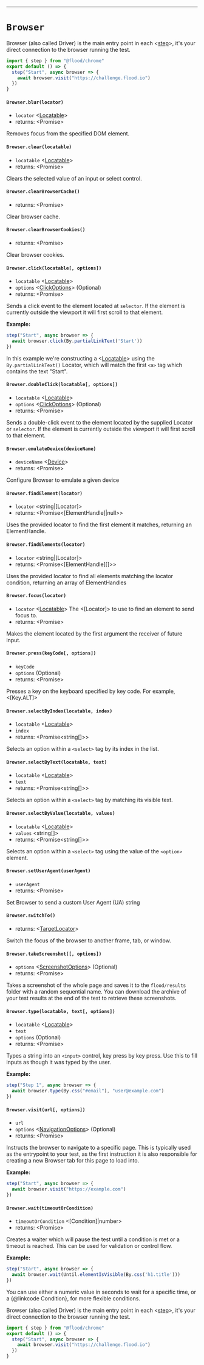 -------
# `Browser`

Browser (also called Driver) is the main entry point in each <[step]>, it's your direct connection to the browser running the test.

```typescript
import { step } from "@flood/chrome"
export default () => {
  step("Start", async browser => {
    await browser.visit("https://challenge.flood.io")
  })
}
```


#### `Browser.blur(locator)`
* `locator` <[Locatable]>  
* returns: <Promise<void>> 

Removes focus from the specified DOM element.

#### `Browser.clear(locatable)`
* `locatable` <[Locatable]>  
* returns: <Promise<void>> 

Clears the selected value of an input or select control.

#### `Browser.clearBrowserCache()`
* returns: <Promise<any>> 

Clear browser cache.

#### `Browser.clearBrowserCookies()`
* returns: <Promise<any>> 

Clear browser cookies.

#### `Browser.click(locatable[, options])`
* `locatable` <[Locatable]>  
* `options` <[ClickOptions]> (Optional) 
* returns: <Promise<void>> 

Sends a click event to the element located at `selector`. If the element is
currently outside the viewport it will first scroll to that element.

**Example:**

```typescript
step("Start", async browser => {
  await browser.click(By.partialLinkText('Start'))
})
```

In this example we're constructing a <[Locatable]> using the `By.partialLinkText()` Locator, which will match the first `<a>` tag which contains the text "Start".


#### `Browser.doubleClick(locatable[, options])`
* `locatable` <[Locatable]>  
* `options` <[ClickOptions]> (Optional) 
* returns: <Promise<void>> 

Sends a double-click event to the element located by the supplied Locator or `selector`. If the element is
currently outside the viewport it will first scroll to that element.

#### `Browser.emulateDevice(deviceName)`
* `deviceName` <[Device]>  
* returns: <Promise<void>> 

Configure Browser to emulate a given device

#### `Browser.findElement(locator)`
* `locator` <string|[Locator]>  
* returns: <Promise<[ElementHandle]|null>> 

Uses the provided locator to find the first element it matches, returning an ElementHandle.

#### `Browser.findElements(locator)`
* `locator` <string|[Locator]>  
* returns: <Promise<[ElementHandle][]>> 

Uses the provided locator to find all elements matching the locator condition, returning an array of ElementHandles

#### `Browser.focus(locator)`
* `locator` <[Locatable]>  The <[Locator]> to use to find an element to send focus to.
* returns: <Promise<void>> 

Makes the element located by the first argument the receiver of future input.

#### `Browser.press(keyCode[, options])`
* `keyCode` <string>  
* `options` <undefined> (Optional) 
* returns: <Promise<void>> 

Presses a key on the keyboard specified by key code. For example, <[Key.ALT]>

#### `Browser.selectByIndex(locatable, index)`
* `locatable` <[Locatable]>  
* `index` <string>  
* returns: <Promise<string[]>> 

Selects an option within a `<select>` tag by its index in the list.

#### `Browser.selectByText(locatable, text)`
* `locatable` <[Locatable]>  
* `text` <string>  
* returns: <Promise<string[]>> 

Selects an option within a `<select>` tag by matching its visible text.

#### `Browser.selectByValue(locatable, values)`
* `locatable` <[Locatable]>  
* `values` <string[]>  
* returns: <Promise<string[]>> 

Selects an option within a `<select>` tag using the value of the `<option>` element.

#### `Browser.setUserAgent(userAgent)`
* `userAgent` <string>  
* returns: <Promise<void>> 

Set Browser to send a custom User Agent (UA) string

#### `Browser.switchTo()`
* returns: <[TargetLocator]> 

Switch the focus of the browser to another frame, tab, or window.

#### `Browser.takeScreenshot([, options])`
* `options` <[ScreenshotOptions]> (Optional) 
* returns: <Promise<void>> 

Takes a screenshot of the whole page and saves it to the `flood/results` folder with a random sequential name. You can download the archive of your test results at the end of the test to retrieve these screenshots.

#### `Browser.type(locatable, text[, options])`
* `locatable` <[Locatable]>  
* `text` <string>  
* `options` <undefined> (Optional) 
* returns: <Promise<void>> 

Types a string into an `<input>` control, key press by key press. Use this to fill inputs as though it was typed by the user.

**Example:**
```typescript
step("Step 1", async browser => {
  await browser.type(By.css("#email"), "user@example.com")
})
```


#### `Browser.visit(url[, options])`
* `url` <string>  
* `options` <[NavigationOptions]> (Optional) 
* returns: <Promise<void>> 

Instructs the browser to navigate to a specific page. This is typically used as the
entrypoint to your test, as the first instruction it is also responsible for creating
a new Browser tab for this page to load into.

**Example:**

```typescript
step("Start", async browser => {
  await browser.visit("https://example.com")
})
```

#### `Browser.wait(timeoutOrCondition)`
* `timeoutOrCondition` <[Condition]|number>  
* returns: <Promise<boolean>> 

Creates a waiter which will pause the test until a condition is met or a timeout is reached. This can be used for validation or control flow.

**Example:**

```typescript
step("Start", async browser => {
  await browser.wait(Until.elementIsVisible(By.css('h1.title')))
})
```

You can use either a numeric value in seconds to wait for a specific time,
or a {@linkcode Condition}, for more flexible conditions.


Browser (also called Driver) is the main entry point in each <[step]>, it's your direct connection to the browser running the test.

```typescript
import { step } from "@flood/chrome"
export default () => {
  step("Start", async browser => {
    await browser.visit("https://challenge.flood.io")
  })
}
```



[step]: Functions.md
[Locatable]: Types.md
[ClickOptions]: Interfaces.md
[Device]: Enums.md
[TargetLocator]: TargetLocator.md
[ScreenshotOptions]: Interfaces.md
[NavigationOptions]: Interfaces.md